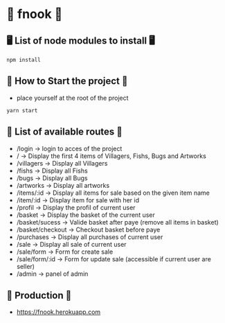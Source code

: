 # 🍕 fnook 🍕

## 🖥️ List of node modules to install 🖥️
```
npm install
```

## 🧪 How to Start the project 🧪
- place yourself at the root of the project
```
yarn start
```


## 📖 List of available routes 📖 
- /login -> login to acces of the project
- / -> Display the first 4 items of Villagers, Fishs, Bugs and Artworks
- /villagers -> Display all Villagers
- /fishs -> Display all Fishs
- /bugs -> Display all Bugs
- /artworks -> Display all artworks
- /items/:id -> Display all items for sale based on the given item name
- /item/:id -> Display item for sale with her id
- /profil -> Display the profil of current user
- /basket -> Display the basket of the current user
- /basket/sucess -> Valide basket after paye (remove all items in basket)
- /basket/checkout -> Checkout basket before paye
- /purchases -> Display all purchases of current user
- /sale -> Display all sale of current user
- /sale/form -> Form for create sale
- /sale/form/:id -> Form for update sale (accessible if current user are seller)
- /admin -> panel of admin

## 🤝 Production 🤝
- https://fnook.herokuapp.com

